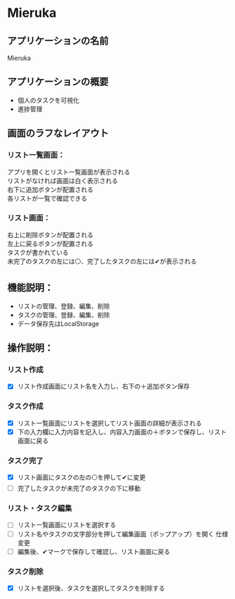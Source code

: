 # Mieruka

## アプリケーションの名前
Mieruka

## アプリケーションの概要
* 個人のタスクを可視化
* 進捗管理

## 画面のラフなレイアウト
### リスト一覧画面：  
アプリを開くとリスト一覧画面が表示される  
リストがなければ画面は白く表示される  
右下に追加ボタンが配置される  
各リストが一覧で確認できる  

### リスト画面：
右上に削除ボタンが配置される  
左上に戻るボタンが配置される  
タスクが書かれている  
未完了のタスクの左には⚪、完了したタスクの左には✔が表示される

## 機能説明：
* リストの管理、登録、編集、削除
* タスクの管理、登録、編集、削除
* データ保存先はLocalStorage

## 操作説明：
### リスト作成　
- [x] リスト作成画面にリスト名を入力し、右下の＋追加ボタン保存  

### タスク作成
- [x] リスト一覧画面にリストを選択してリスト画面の詳細が表示される  
- [x] 下の入力欄に入力内容を記入し、内容入力画面の＋ボタンで保存し、リスト画面に戻る

### タスク完了
- [x] リスト画面にタスクの左の⚪を押して✔に変更  
- [ ] 完了したタスクが未完了のタスクの下に移動  
  
### リスト・タスク編集
- [ ] リスト一覧画面にリストを選択する  
- [ ] リスト名やタスクの文字部分を押して編集画面（ポップアップ）を開く  仕様変更
- [ ] 編集後、✔マークで保存して確認し、リスト画面に戻る

### タスク削除
- [x] リストを選択後、タスクを選択してタスクを削除する  
